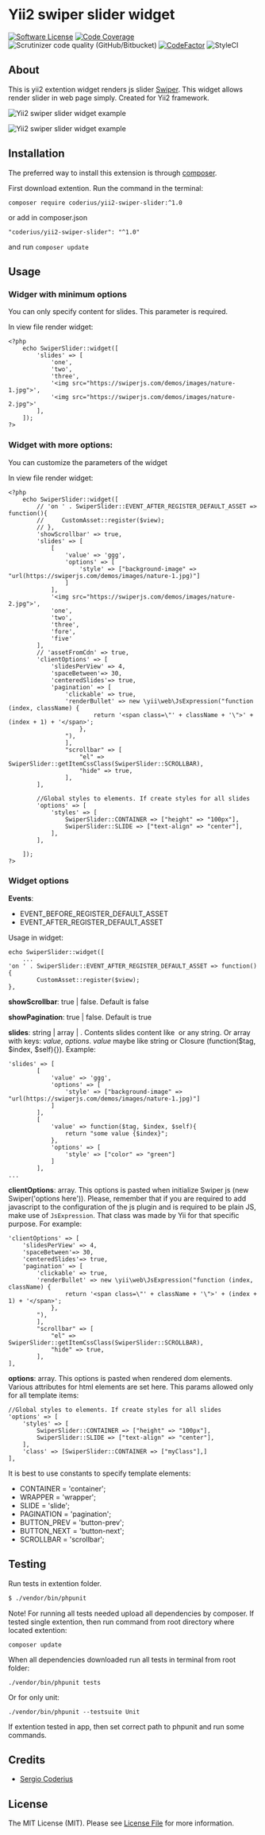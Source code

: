 # Yii2 swiper slider widget
[![Software License](https://img.shields.io/github/license/coderius/yii2-swiper-slider)](LICENSE.md)
[![Code Coverage](https://scrutinizer-ci.com/g/coderius/yii2-swiper-slider/badges/coverage.png?b=master)](https://scrutinizer-ci.com/g/coderius/yii2-swiper-slider/?branch=master)
![Scrutinizer code quality (GitHub/Bitbucket)](https://img.shields.io/scrutinizer/quality/g/coderius/yii2-swiper-slider)
[![CodeFactor](https://www.codefactor.io/repository/github/coderius/yii2-swiper-slider/badge)](https://www.codefactor.io/repository/github/coderius/yii2-swiper-slider)
![StyleCI](https://github.styleci.io/repos/306958628/shield?branch=master)
<!-- [![Scrutinizer Code Quality](https://scrutinizer-ci.com/g/coderius/yii2-swiper-slider/badges/quality-score.png?b=master)](https://scrutinizer-ci.com/g/coderius/yii2-swiper-slider/?branch=master) -->
<!-- [![Total Downloads](https://img.shields.io/packagist/dt/coderius/yii2-swiper-slider.svg?style=flat-square)](https://packagist.org/packages/coderius/yii2-swiper-slider) -->

## About
This is yii2 extention widget renders js slider [Swiper](https://github.com/nolimits4web/swiper).
This widget allows render slider in web page simply. Created for Yii2 framework.

![Yii2 swiper slider widget example](https://raw.githubusercontent.com/coderius/github-images/master/ezgif.com-gif-maker.gif "Yii2 swiper slider widget example")

![Yii2 swiper slider widget example](https://raw.githubusercontent.com/coderius/github-images/master/FireShotCapture015-SwiperDemos-swiperjs.com.png "Yii2 swiper slider widget example")

## Installation

The preferred way to install this extension is through [composer](http://getcomposer.org/download/).

First download extention. Run the command in the terminal:
```
composer require coderius/yii2-swiper-slider:^1.0
```

or add in composer.json
```
"coderius/yii2-swiper-slider": "^1.0"
```
and run `composer update`

## Usage

### Widger with minimum options

You can only specify content for slides. This parameter is required.

In view file render widget:
```
<?php
    echo SwiperSlider::widget([
        'slides' => [
            'one',
            'two',
            'three',
            '<img src="https://swiperjs.com/demos/images/nature-1.jpg">',
            '<img src="https://swiperjs.com/demos/images/nature-2.jpg">'
        ],
    ]);
?>
```
### Widget with more options:

You can customize the parameters of the widget

In view file render widget:
```
<?php
    echo SwiperSlider::widget([
        // 'on ' . SwiperSlider::EVENT_AFTER_REGISTER_DEFAULT_ASSET => function(){
        //     CustomAsset::register($view);
        // },
        'showScrollbar' => true,
        'slides' => [
            [
                'value' => 'ggg',
                'options' => [
                    'style' => ["background-image" => "url(https://swiperjs.com/demos/images/nature-1.jpg)"]
                ]
            ],
            '<img src="https://swiperjs.com/demos/images/nature-2.jpg">',
            'one',
            'two',
            'three',
            'fore',
            'five'
        ],
        // 'assetFromCdn' => true,
        'clientOptions' => [
            'slidesPerView' => 4,
            'spaceBetween'=> 30,
            'centeredSlides'=> true,
            'pagination' => [
                'clickable' => true,
                'renderBullet' => new \yii\web\JsExpression("function (index, className) {
                        return '<span class=\"' + className + '\">' + (index + 1) + '</span>';
                    },
                "),
                ],
                "scrollbar" => [
                    "el" => SwiperSlider::getItemCssClass(SwiperSlider::SCROLLBAR),
                    "hide" => true,
                ],
        ],

        //Global styles to elements. If create styles for all slides
        'options' => [
            'styles' => [
                SwiperSlider::CONTAINER => ["height" => "100px"],
                SwiperSlider::SLIDE => ["text-align" => "center"],
            ],
        ],
            
    ]);
?>
```

### Widget options

__Events__:
* EVENT_BEFORE_REGISTER_DEFAULT_ASSET
* EVENT_AFTER_REGISTER_DEFAULT_ASSET

Usage in widget:
```
echo SwiperSlider::widget([
    ...
'on ' . SwiperSlider::EVENT_AFTER_REGISTER_DEFAULT_ASSET => function(){
        CustomAsset::register($view);
},
```
__showScrollbar__: true | false. Default is false

__showPagination__: true | false. Default is true

__slides__: string | array | . Contents slides content like <img> or any string. Or array with keys: *value*, *options*. *value* maybe like 
string or Closure (function($tag, $index, $self){}). Example:
```
'slides' => [
        [
            'value' => 'ggg',
            'options' => [
                'style' => ["background-image" => "url(https://swiperjs.com/demos/images/nature-1.jpg)"]
            ]
        ],
        [
            'value' => function($tag, $index, $self){
                return "some value {$index}";
            },
            'options' => [
                'style' => ["color" => "green"]
            ]
        ],
...
```
__clientOptions__: array. This options is pasted when initialize Swiper js (new Swiper('options here')).
Please, remember that if you are required to add javascript to the configuration of the js plugin and is required to be 
plain JS, make use of `JsExpression`. That class was made by Yii for that specific purpose. For example:
```
'clientOptions' => [
    'slidesPerView' => 4,
    'spaceBetween'=> 30,
    'centeredSlides'=> true,
    'pagination' => [
        'clickable' => true,
        'renderBullet' => new \yii\web\JsExpression("function (index, className) {
                return '<span class=\"' + className + '\">' + (index + 1) + '</span>';
            },
        "),
        ],
        "scrollbar" => [
            "el" => SwiperSlider::getItemCssClass(SwiperSlider::SCROLLBAR),
            "hide" => true,
        ],
],
```
__options__: array. This options is pasted when rendered dom elements. Various attributes for html elements are set here.
This params allowed only for all template items:
```
//Global styles to elements. If create styles for all slides
'options' => [
    'styles' => [
        SwiperSlider::CONTAINER => ["height" => "100px"],
        SwiperSlider::SLIDE => ["text-align" => "center"],
    ],
    'class' => [SwiperSlider::CONTAINER => ["myClass"],]
],

```

It is best to use constants to specify template elements:
* CONTAINER = 'container';
* WRAPPER = 'wrapper';
* SLIDE = 'slide';
* PAGINATION = 'pagination';
* BUTTON_PREV = 'button-prev';
* BUTTON_NEXT = 'button-next';
* SCROLLBAR = 'scrollbar';

## Testing

Run tests in extention folder.

```bash
$ ./vendor/bin/phpunit
```

Note! 
For running all tests needed upload all dependencies by composer. If tested single extention, then run command from root directory where located extention:
```
composer update
```

When all dependencies downloaded run all tests in terminal from root folder:
```
./vendor/bin/phpunit tests
```
Or for only unit:
```
./vendor/bin/phpunit --testsuite Unit
```

If extention tested in app, then set correct path to phpunit and run some commands.

## Credits

- [Sergio Coderius](https://github.com/coderius)

## License

The MIT License (MIT). Please see [License File](LICENSE.md) for more information.
